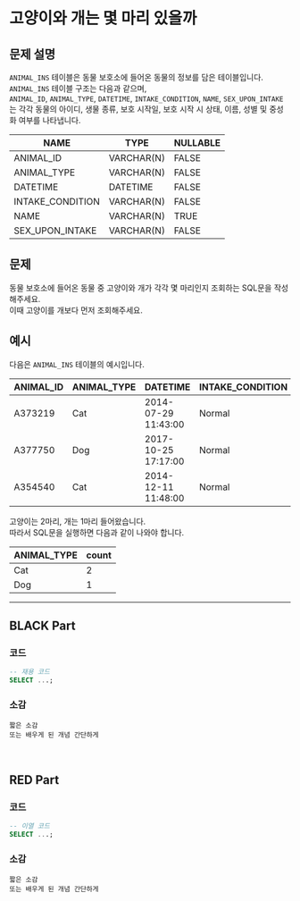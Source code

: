 # 고양이와 개는 몇 마리 있을까

## 문제 설명

`ANIMAL_INS` 테이블은 동물 보호소에 들어온 동물의 정보를 담은 테이블입니다.  
`ANIMAL_INS` 테이블 구조는 다음과 같으며,  
`ANIMAL_ID`, `ANIMAL_TYPE`, `DATETIME`, `INTAKE_CONDITION`, `NAME`, `SEX_UPON_INTAKE` 는 각각 동물의 아이디, 생물 종류, 보호 시작일, 보호 시작 시 상태, 이름, 성별 및 중성화 여부를 나타냅니다.

| NAME              | TYPE        | NULLABLE |
|-------------------|-------------|----------|
| ANIMAL_ID         | VARCHAR(N)  | FALSE    |
| ANIMAL_TYPE       | VARCHAR(N)  | FALSE    |
| DATETIME          | DATETIME    | FALSE    |
| INTAKE_CONDITION  | VARCHAR(N)  | FALSE    |
| NAME              | VARCHAR(N)  | TRUE     |
| SEX_UPON_INTAKE   | VARCHAR(N)  | FALSE    |


## 문제

동물 보호소에 들어온 동물 중 고양이와 개가 각각 몇 마리인지 조회하는 SQL문을 작성해주세요.  
이때 고양이를 개보다 먼저 조회해주세요.


## 예시

다음은 `ANIMAL_INS` 테이블의 예시입니다.

| ANIMAL_ID | ANIMAL_TYPE | DATETIME            | INTAKE_CONDITION | NAME  | SEX_UPON_INTAKE |
|-----------|-------------|---------------------|------------------|-------|-----------------|
| A373219   | Cat         | 2014-07-29 11:43:00 | Normal           | Ella  | Spayed Female   |
| A377750   | Dog         | 2017-10-25 17:17:00 | Normal           | Lucy  | Spayed Female   |
| A354540   | Cat         | 2014-12-11 11:48:00 | Normal           | Tux   | Neutered Male   |

고양이는 2마리, 개는 1마리 들어왔습니다.   
따라서 SQL문을 실행하면 다음과 같이 나와야 합니다.

| ANIMAL_TYPE | count |
|-------------|-------|
| Cat         | 2     |
| Dog         | 1     |

---

## BLACK Part

### 코드
```sql
-- 재용 코드
SELECT ...;
```
### 소감
```plaintext
짧은 소감
또는 배우게 된 개념 간단하게
```

<br/>


## RED Part

### 코드
```sql
-- 이열 코드
SELECT ...;
```
### 소감
```plaintext
짧은 소감
또는 배우게 된 개념 간단하게
```

